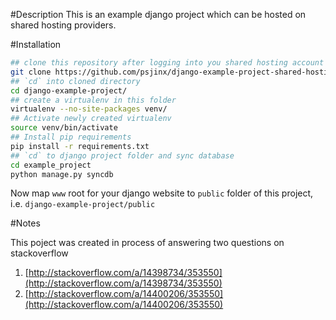 #Description
This is an example django project which can be hosted on shared hosting providers.

#Installation

```bash
## clone this repository after logging into you shared hosting account via ssh
git clone https://github.com/psjinx/django-example-project-shared-hosting.git django-example-project/
## `cd` into cloned directory
cd django-example-project/
## create a virtualenv in this folder
virtualenv --no-site-packages venv/
## Activate newly created virtualenv
source venv/bin/activate
## Install pip requirements
pip install -r requirements.txt
## `cd` to django project folder and sync database
cd example_project
python manage.py syncdb

```

Now map `www` root for your django website to `public` folder of this project, i.e. `django-example-project/public`


#Notes

This poject was created in process of answering two questions on stackoverflow
 1. [http://stackoverflow.com/a/14398734/353550](http://stackoverflow.com/a/14398734/353550)
 2. [http://stackoverflow.com/a/14400206/353550](http://stackoverflow.com/a/14400206/353550)

